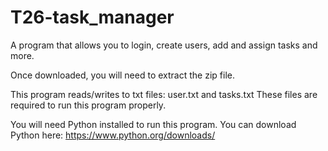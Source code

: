 # T26-task_manager
A program that allows you to login, create users, add and assign tasks and more.

Once downloaded, you will need to extract the zip file.

This program reads/writes to txt files: user.txt and tasks.txt
These files are required to run this program properly.

You will need Python installed to run this program.
You can download Python here: https://www.python.org/downloads/
